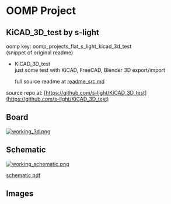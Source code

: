 # OOMP Project  
## KiCAD_3D_test  by s-light  
  
oomp key: oomp_projects_flat_s_light_kicad_3d_test  
(snippet of original readme)  
  
- KiCAD_3D_test  
just some test with KiCAD, FreeCAD, Blender 3D export/import  
  
  full source readme at [readme_src.md](readme_src.md)  
  
source repo at: [https://github.com/s-light/KiCAD_3D_test](https://github.com/s-light/KiCAD_3D_test)  
## Board  
  
[![working_3d.png](working_3d_600.png)](working_3d.png)  
## Schematic  
  
[![working_schematic.png](working_schematic_600.png)](working_schematic.png)  
  
[schematic pdf](working_schematic.pdf)  
## Images  
